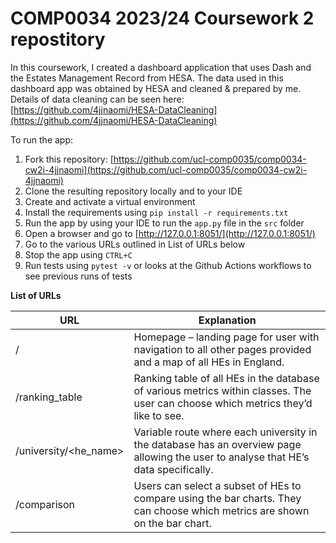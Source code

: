 # COMP0034 2023/24 Coursework 2 repostitory

In this coursework, I created a dashboard application that uses Dash and the Estates Management Record from HESA. The data used in this dashboard app was obtained by HESA and cleaned & prepared by me. Details of data cleaning can be seen here: [https://github.com/4jjnaomi/HESA-DataCleaning](https://github.com/4jjnaomi/HESA-DataCleaning)

To run the app:

1. Fork this repository: [https://github.com/ucl-comp0035/comp0034-cw2i-4jjnaomi](https://github.com/ucl-comp0035/comp0034-cw2i-4jjnaomi)
2. Clone the resulting repository locally and to your IDE
3. Create and activate a virtual environment
4. Install the requirements using `pip install -r requirements.txt`
5. Run the app by using your IDE to run the `app.py` file in the `src` folder
6. Open a browser and go to [http://127.0.0.1:8051/](http://127.0.0.1:8051/)
7. Go to the various URLs outlined in List of URLs below
8. Stop the app using `CTRL+C`
9. Run tests using `pytest -v` or looks at the Github Actions workflows to see previous runs of tests

**List of URLs**

| URL             | Explanation                                                                               |
|-----------------|-------------------------------------------------------------------------------------------|
| /               | Homepage – landing page for user with navigation to all other pages provided and a map of all HEs in England. |
| /ranking_table  | Ranking table of all HEs in the database of various metrics within classes. The user can choose which metrics they’d like to see. |
| /university/<he_name> | Variable route where each university in the database has an overview page allowing the user to analyse that HE’s data specifically. |
| /comparison     | Users can select a subset of HEs to compare using the bar charts. They can choose which metrics are shown on the bar chart. |


